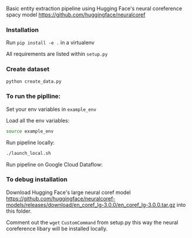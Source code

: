 Basic entity extraction pipeline using Hugging Face's neural coreference spacy model https://github.com/huggingface/neuralcoref

### Installation

Run `pip install -e .` in a virtualenv 

All requirements are listed within `setup.py`

### Create dataset

```python
python create_data.py
```

### To run the piplline:

Set your env variables in `example_env`

Load all the env variables:
```bash
source example_env
```
Run pipeline locally:
```bash
./launch_local.sh
```
Run pipeline on Google Cloud Dataflow:

### To debug installation

Download Hugging Face's large neural coref model https://github.com/huggingface/neuralcoref-models/releases/download/en_coref_lg-3.0.0/en_coref_lg-3.0.0.tar.gz into this folder.

Comment out the `wget` `CustomCommand` from setup.py this way the neural coreference libary will be installed locally.

